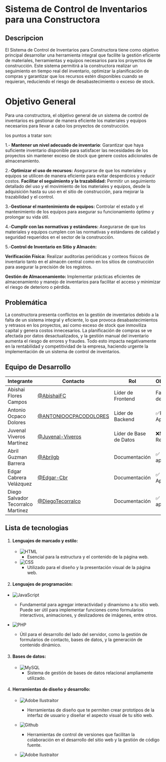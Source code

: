 # Sistema de Control de Inventarios para una Constructora

## Descripcion

El Sistema de Control de Inventarios para Constructora tiene como objetivo principal desarrollar una herramienta integral que facilite la gestión eficiente de materiales, herramientas y equipos necesarios para los proyectos de construcción. Este sistema permitirá a la constructora realizar un seguimiento en tiempo real del inventario, optimizar la planificación de compras y garantizar que los recursos estén disponibles cuando se requieran, reduciendo el riesgo de desabastecimiento o exceso de stock.
# Objetivo General
Para una constructora, el objetivo general de un sistema de control de inventarios es gestionar de manera eficiente los materiales y equipos necesarios para llevar a cabo los proyectos de construcción.

los puntos a tratar son: 

1.- **Mantener un nivel adecuado de inventario**: Garantizar que haya suficiente inventario disponible para satisfacer las necesidades de los proyectos sin mantener exceso de stock que genere costos adicionales de almacenamiento.

2.-**Optimizar el uso de recursos:** Asegurarse de que los materiales y equipos se utilicen de manera eficiente para evitar desperdicios y reducir costos.
**Facilitar el seguimiento y la trazabilidad:** Permitir un seguimiento detallado del uso y el movimiento de los materiales y equipos, desde la adquisición hasta su uso en el sitio de construcción, para mejorar la trazabilidad y el control.

3.-**Gestionar el mantenimiento de equipos:** Controlar el estado y el mantenimiento de los equipos para asegurar su funcionamiento óptimo y prolongar su vida útil.

4.-**Cumplir con las normativas y estándares:** Asegurarse de que los materiales y equipos cumplen con las normativas y estándares de calidad y seguridad requeridos en el sector de la construcción.

5.-**Control de Inventario en Sitio y Almacén:**

**Verificación Física:** Realizar auditorías periódicas y conteos físicos de inventario tanto en el almacén central como en los sitios de construcción para asegurar la precisión de los registros.

**Gestión de Almacenamiento:** Implementar prácticas eficientes de almacenamiento y manejo de inventarios para facilitar el acceso y minimizar el riesgo de deterioro o pérdida.


## Problemática
La constructora presenta conflictos en la gestión de inventarios debido a la falta de un sistema integral y eficiente, lo que provoca desabastecimientos y retrasos en los proyectos, así como exceso de stock que inmoviliza capital y genera costos innecesarios. La planificación de compras se ve afectada por datos desactualizados, y la gestión manual del inventario aumenta el riesgo de errores y fraudes. Todo esto impacta negativamente en la rentabilidad y competitividad de la empresa, haciendo urgente la implementación de un sistema de control de inventarios.

## Equipo de Desarrollo

|Integrante|Contacto|Rol|Observaciones|
|------------|--------|---|---|
|Abishai Flores Campos|[@AbishaiFC](https://github.com/AbishaiFC)|Líder de Frontend|Faltan Partes del Documento|
|Antonio Ocpaco Dolores|[@ANTONIOOCPACODOLORES](https://github.com/ANTONIOOCPACODOLORES)|Líder de Backend|✅Revisado y Aprobado|
|Juvenal Viveros Martínez|[@Juvenal-Viveros](https://github.com/)|Líder de Base de Datos|❌No ha Revisado|
|Abril Guzman Barrera|[@Abrilgb](https://github.com/Abrilgb)|Documentación|✅ Revisado y aprobado.|
|Edgar Cabrera Velázquez |[@Edgar-Cbr](https://github.com/Edgar-Cbr)|Documentación |✅ Revisado y Aprobado|
|Diego Salvador Tecorralco Martinez |[@DiegoTecorralco](https://github.com/DiegoTecorralco)|Documentación|✅ Revisado y aprobado.|

## **Lista de tecnologias**
1. #### **Lenguajes de marcado y estilo:**
   - ![HTML](https://img.shields.io/badge/HTML-239120?style=for-the-badge&logo=html5&logoColor=white)
      - Esencial para la estructura y el contenido de la página web.
   - ![CSS](https://img.shields.io/badge/CSS-239120?&style=for-the-badge&logo=css3&logoColor=white)
      - Utilizado para el diseño y la presentación visual de la página web.

2.  #### **Lenguajes de programación:**
   - ![JavaScript](https://img.shields.io/badge/JavaScript-F7DF1E?style=for-the-badge&logo=javascript&logoColor=black)
      - Fundamental para agregar interactividad y dinamismo a tu sitio web. Puede ser útil para implementar funciones como formularios interactivos, animaciones, y deslizadores de imágenes, entre otros.
        
   - ![PHP](https://img.shields.io/badge/PHP-777BB4?style=for-the-badge&logo=php&logoColor=white)
      - Útil para el desarrollo del lado del servidor, como la gestión de formularios de contacto, bases de datos, y la generación de contenido dinámico.

3. #### **Bases de datos:**
   - ![MySQL](https://img.shields.io/badge/MySQL-00000F?style=for-the-badge&logo=mysql&logoColor=white)
      - Sistema de gestión de bases de datos relacional ampliamente utilizado.
     
4. #### **Herramientas de diseño y desarrollo:**
   - ![Adobe Ilustraitor](https://img.shields.io/badge/Adobe%20Illustrator-FF9A00?style=for-the-badge&logo=adobe%20illustrator&logoColor=white)
      - Herramientas de diseño que te permiten crear prototipos de la interfaz de usuario y diseñar el aspecto visual de tu sitio web.
   - ![Github](https://img.shields.io/badge/GitHub-100000?style=for-the-badge&logo=github&logoColor=white)
      - Herramientas de control de versiones que facilitan la colaboración en el desarrollo del sitio web y la gestión de código fuente.

   - ![Adobe Ilustraitor](https://img.shields.io/badge/Adobe%20Illustrator-FF9A00?style=for-the-badge&logo=adobe%20illustrator&logoColor=white)
